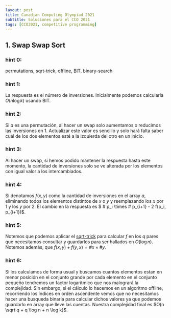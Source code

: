 ```yaml
---
layout: post
title: Canadian Computing Olympiad 2021
subtitle: Soluciones para el CCO 2021
tags: [CCO2021, competitive programming]
---
```


<h2 class="color-blue">1. Swap Swap Sort</h2>

### hint 0:

permutations, sqrt-trick, offline, BIT, binary-search

### hint 1:

La respuesta es el número de inversiones. Inicialmente
podemos calcularla $O(n \log k)$ usando BIT.

### hint 2:

Si $a$ es una permutación, al hacer un swap solo aumentamos o reducimos
las inversiones en 1. Actualizar este valor es sencillo y solo hará
falta saber cuál de los dos elementos esté a la izquierda del otro en
un inicio.

### hint 3:

Al hacer un swap, si hemos podido mantener la respuesta hasta este momento,
la cantidad de inversiones solo se ve alterada por los elementos con 
igual valor a los intercambiados.

### hint 4:

Si denotamos $f(x, y)$ como la cantidad de inversiones en el array $a$, 
eliminando todos los elementos distintos de $x$ o $y$ y reemplazando
los $x$ por 1 y los $y$ por 2. El cambio en la respuesta es 
$ \# p_i \times \# p_{i+1} - 2 f(p_i, p_{i+1})$.

### hint 5:

Notemos que podemos aplicar el [sqrt-trick](https://youtu.be/VGq6w9TlJBY?t=4408) 
para calcular $f$ en los $q$ pares que necesitamos consultar y guardarlos para
ser hallados en $O(\log n)$. Notemos además, que $f(x, y) + f(y, x) = \# x \times \# y$.

### hint 6:

Si los calculamos de forma usual y buscamos cuantos elementos estan en menor 
posición en el conjunto grande por cada elemento en el conjunto pequeño tendremos
un factor logaritmico que nos malogrará la complejidad. Sin embargo, si el cálculo
lo hacemos en un algoritmo offline, recorriendo los índices en orden ascendente
vemos que no necesitamos hacer una busqueda binaria para calcular dichos valores ya
que podemos guardarlo en array que lleve las cuentas. Nuestra complejidad final
es $O(n \sqrt q + q \log n + n \log k)$.
